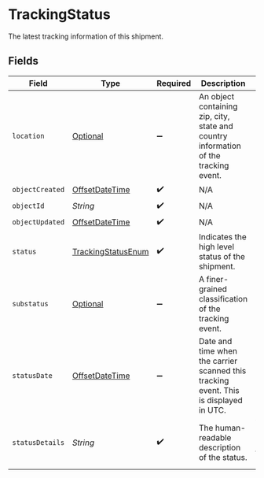 # TrackingStatus

The latest tracking information of this shipment.


## Fields

| Field                                                                                         | Type                                                                                          | Required                                                                                      | Description                                                                                   | Example                                                                                       |
| --------------------------------------------------------------------------------------------- | --------------------------------------------------------------------------------------------- | --------------------------------------------------------------------------------------------- | --------------------------------------------------------------------------------------------- | --------------------------------------------------------------------------------------------- |
| `location`                                                                                    | [Optional<TrackingStatusLocationBase>](../../models/components/TrackingStatusLocationBase.md) | :heavy_minus_sign:                                                                            | An object containing zip, city, state and country information of the tracking event.          |                                                                                               |
| `objectCreated`                                                                               | [OffsetDateTime](https://docs.oracle.com/javase/8/docs/api/java/time/OffsetDateTime.html)     | :heavy_check_mark:                                                                            | N/A                                                                                           |                                                                                               |
| `objectId`                                                                                    | *String*                                                                                      | :heavy_check_mark:                                                                            | N/A                                                                                           |                                                                                               |
| `objectUpdated`                                                                               | [OffsetDateTime](https://docs.oracle.com/javase/8/docs/api/java/time/OffsetDateTime.html)     | :heavy_check_mark:                                                                            | N/A                                                                                           |                                                                                               |
| `status`                                                                                      | [TrackingStatusEnum](../../models/components/TrackingStatusEnum.md)                           | :heavy_check_mark:                                                                            | Indicates the high level status of the shipment.                                              | DELIVERED                                                                                     |
| `substatus`                                                                                   | [Optional<TrackingStatusSubstatus>](../../models/components/TrackingStatusSubstatus.md)       | :heavy_minus_sign:                                                                            | A finer-grained classification of the tracking event.                                         |                                                                                               |
| `statusDate`                                                                                  | [OffsetDateTime](https://docs.oracle.com/javase/8/docs/api/java/time/OffsetDateTime.html)     | :heavy_minus_sign:                                                                            | Date and time when the carrier scanned this tracking event. This is displayed in UTC.         | 2016-07-23T00:00:00Z                                                                          |
| `statusDetails`                                                                               | *String*                                                                                      | :heavy_check_mark:                                                                            | The human-readable description of the status.                                                 | Your shipment has been delivered at the destination mailbox.                                  |
